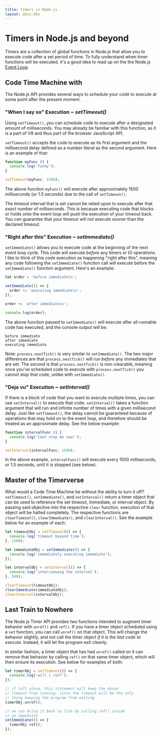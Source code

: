 ```yaml
---
title: Timers in Node.js
layout: docs.hbs
---
```


# Timers in Node.js and beyond

Timers are a collection of global functions in Node.js that allow you to
execute code after a set period of time. To fully understand when timer
functions will be executed, it's a good idea to read up on the the Node.js
[Event Loop](https://nodesource.com/blog/understanding-the-nodejs-event-loop/).

## Code Time Machine with

The Node.js API provides several ways to schedule your code to execute at 
some point after the present moment.

### "When I say so" Execution ~ *setTimeout()*

Using `setTimeout()`, you can schedule code to execute after a designated
amount of milliseconds. You may already be familiar with this function, as
it is a part of V8 and thus part of the browser JavaScript API.

`setTimeout()` accepts the code to execute as its first argument and the
millisecond delay defined as a number literal as the second argument. Here
is an example of that:

```js
function myFunc () {
  console.log('funky');
}

setTimeout(myFunc, 1500);
```

The above function `myFunc()` will execute after approximately 1500
milliseconds (or 1.5 seconds) due to the call of `setTimeout()`.

The timeout interval that is set cannot be relied upon to execute after
that *exact* number of milliseconds. This is because executing code that
blocks or holds onto the event loop will push the execution of your timeout
back. You *can* guarantee that your timeout will not execute *sooner* than
the declared timeout.

### "Right after this" Execution ~ *setImmediate()*

`setImmediate()` allows you to execute code at the beginning of the next
event loop cycle. This code will execute *before* any timers or IO operations.
I like to think of this code execution as happening "right after this", meaning
any code following the `setImmediate()` function call will execute before the
`setImmediate()` function argument. Here's an example:

```js
let order = 'before immediate\n';

setImmediate(() => {
  order += 'executing immediate\n';
});

order += 'after immediate\n';

console.log(order);
```

The above function passed to `setImmediate()` will execute after all runnable
code has executed, and the console output will be:

```shell
before immediate
after immediate
executing immediate
```

Note: `process.nextTick()` is very similar to `setImmediate()`. The two major
differences are that `process.nextTick()` will run *before* any immediates that
are set. The second is that `process.nextTick()` is non-clearable, meaning once
you've scheduled code to execute with `process.nextTick()` you cannot stop that
code, unlike with `setImmediate()`.

### "Deja vu" Execution ~ *setInterval()*

If there is a block of code that you want to execute multiple times, you can
use `setInterval()` to execute that code. `setInterval()` takes a function
argument that will run and infinite number of times with a given millisecond
delay. Just like `setTimeout()`, the delay cannot be guaranteed because of
operations that may hold on to the event loop, and therefore should be treated
as an approximate delay. See the below example:

```js
function intervalFunc () {
  console.log('Cant stop me now!');
}

setInterval(intervalFunc, 1500);
```
In the above example, `intervalFunc()` will execute every 1500 milliseconds, or
1.5 seconds, until it is stopped (see below).

## Master of the Timerverse

What would a Code Time Machine be without the ability to turn it off?
`setTimeout()`, `setImmediate()`, and `setInterval()` return a timer object
that can be used to reference the set timeout, immediate, or interval object.
By passing said objective into the respective `clear` function, execution of
that object will be halted completely. The respective functions are
`clearTimeout()`, `clearImmediate()`, and `clearInterval()`. See the example
below for an example of each:

```js
let timeoutObj = setTimeout(() => {
  console.log('timeout beyond time');
}, 1500);

let immediateObj = setImmediate(() => {
  console.log('immediately executing immediate');
});

let intervalObj = setInterval(() => {
  console.log('interviewing the interval');
}, 500);

clearTimeout(timeoutObj);
clearImmediate(immediateObj);
clearInterval(intervalObj);
```

## Last Train to Nowhere

The Node.js Timer API provides two functions intended to augment timer behavior
with `unref()` and `ref()`. If you have a timer object scheduled using a
`set` function, you can call `unref()` on that object. This will change
the behavior slightly, and not call the timer object *if it is the last
code to execute*. Instead, it will let the program exit cleanly.

In similar fashion, a timer object that has had `unref()` called on it
can remove that behavior by calling `ref()` on that same timer object,
which will then ensure its execution. See below for examples of both:

```js
let timerObj = setTimeout(() => {
  console.log('will i run?');
});

// if left alone, this statement will keep the above
// timeout from running, since the timeout will be the only
// thing keeping the program from exiting
timerObj.unref();

// we can bring it back to life by calling ref() inside
// an immediate
setImmediate(() => {
  timerObj.ref();
});
```
